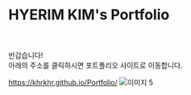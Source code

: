 # HYERIM KIM's Portfolio
 </br> 
 </br>
반갑습니다!</br>
아래의 주소를 클릭하시면 포트폴리오 사이트로 이동합니다.


https://khrkhr.github.io/Portfolio/
![이미지 5](https://user-images.githubusercontent.com/97592294/153395412-2744c2dd-03ac-41da-b47b-54f845be5a1b.png)
